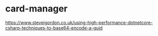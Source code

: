 # card-manager

https://www.stevejgordon.co.uk/using-high-performance-dotnetcore-csharp-techniques-to-base64-encode-a-guid
